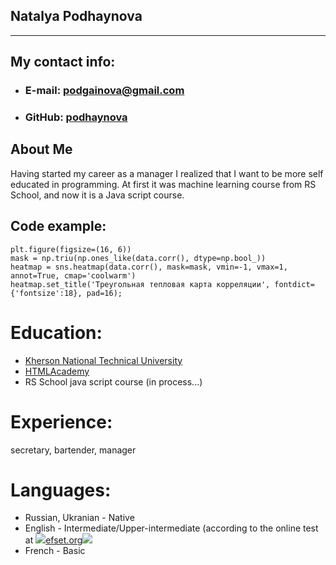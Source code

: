 ## Natalya Podhaynova
---
## My contact info:
* ### E-mail: podgainova@gmail.com
* ### GitHub: [podhaynova](https://github.com/podhaynova)
## About Me
Having started my career as a manager I realized that I want to be more self educated in programming. At first it was machine learning course from RS School, and now it is a Java script course.
## Code example:
```
plt.figure(figsize=(16, 6)) 
mask = np.triu(np.ones_like(data.corr(), dtype=np.bool_)) 
heatmap = sns.heatmap(data.corr(), mask=mask, vmin=-1, vmax=1, annot=True, cmap='coolwarm') 
heatmap.set_title('Треугольная тепловая карта корреляции', fontdict={'fontsize':18}, pad=16);
```

# Education: 
* [Kherson National Technical University](http://kntu.net.ua/)
* [HTMLAcademy](https://htmlacademy.ru/)
* RS School java script course (in process...)
# Experience:
secretary, bartender, manager
# Languages:
* Russian, Ukranian - Native
* English - Intermediate/Upper-intermediate (according to the online test at ![](/rsschool-cv/images/logo_efset.png)[efset.org](https://www.efset.org/quick-check/)![](/rsschool-cv/images/english-test_efset.png)
* French - Basic



